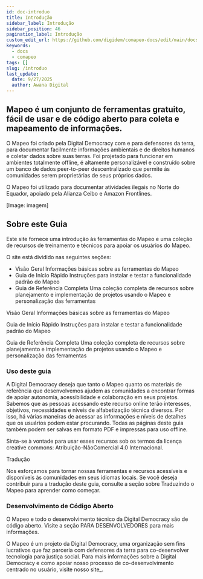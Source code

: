 ```yaml
---
id: doc-introduo
title: Introdução
sidebar_label: Introdução
sidebar_position: 46
pagination_label: Introdução
custom_edit_url: https://github.com/digidem/comapeo-docs/edit/main/docs/troubleshooting/introduo.md
keywords:
  - docs
  - comapeo
tags: []
slug: /introduo
last_update:
  date: 9/27/2025
  author: Awana Digital
---
```

## Mapeo é um conjunto de ferramentas gratuito, fácil de usar e de código aberto para coleta e mapeamento de informações.


O Mapeo foi criado pela Digital Democracy com e para defensores da terra, para documentar facilmente informações ambientais e de direitos humanos e coletar dados sobre suas terras. Foi projetado para funcionar em ambientes totalmente offline, é altamente personalizável e construído sobre um banco de dados peer-to-peer descentralizado que permite às comunidades serem proprietárias de seus próprios dados.


O Mapeo foi utilizado para documentar atividades ilegais no Norte do Equador, apoiado pela Alianza Ceibo e Amazon Frontlines.


[Image: imagem]


## Sobre este Guia


Este site fornece uma introdução às ferramentas do Mapeo e uma coleção de recursos de treinamento e técnicos para apoiar os usuários do Mapeo.


O site está dividido nas seguintes seções:

- Visão Geral
Informações básicas sobre as ferramentas do Mapeo
- Guia de Início Rápido
Instruções para instalar e testar a funcionalidade padrão do Mapeo
- Guia de Referência Completa
Uma coleção completa de recursos sobre planejamento e implementação de projetos usando o Mapeo e personalização das ferramentas

Visão Geral
Informações básicas sobre as ferramentas do Mapeo


Guia de Início Rápido
Instruções para instalar e testar a funcionalidade padrão do Mapeo


Guia de Referência Completa
Uma coleção completa de recursos sobre planejamento e implementação de projetos usando o Mapeo e personalização das ferramentas


### Uso deste guia


A Digital Democracy deseja que tanto o Mapeo quanto os materiais de referência que desenvolvemos ajudem as comunidades a encontrar formas de apoiar autonomia, acessibilidade e colaboração em seus projetos. Sabemos que as pessoas acessando este recurso online terão interesses, objetivos, necessidades e níveis de alfabetização técnica diversos. Por isso, há várias maneiras de acessar as informações e níveis de detalhes que os usuários podem estar procurando. Todas as páginas deste guia também podem ser salvas em formato PDF e impressas para uso offline.


Sinta-se à vontade para usar esses recursos sob os termos da licença creative commons: Atribuição-NãoComercial 4.0 Internacional.


Tradução


Nos esforçamos para tornar nossas ferramentas e recursos acessíveis e disponíveis às comunidades em seus idiomas locais. Se você deseja contribuir para a tradução deste guia, consulte a seção sobre Traduzindo o Mapeo para aprender como começar.


### Desenvolvimento de Código Aberto


O Mapeo e todo o desenvolvimento técnico da Digital Democracy são de código aberto. Visite a seção PARA DESENVOLVEDORES para mais informações.


O Mapeo é um projeto da Digital Democracy, uma organização sem fins lucrativos que faz parceria com defensores da terra para co-desenvolver tecnologia para justiça social. Para mais informações sobre a Digital Democracy e como apoiar nosso processo de co-desenvolvimento centrado no usuário, visite nosso site_.

